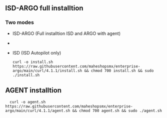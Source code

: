 
## ISD-ARGO full installtion 

  ### Two modes
    
  - ISD-ARGO (Full installtion ISD and ARGO with agent)
  - 
  - ISD      (ISD Autopilot only)


        curl -o install.sh https://raw.githubusercontent.com/maheshopsmx/enterprise-argo/main/curl/4.1.1/install.sh && chmod 700 install.sh && sudo ./install.sh


## AGENT installtion 

      curl -o agent.sh https://raw.githubusercontent.com/maheshopsmx/enterprise-argo/main/curl/4.1.1/agent.sh && chmod 700 agent.sh && sudo ./agent.sh
